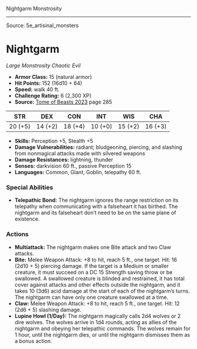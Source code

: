 <MonsterName/>Nightgarm</MonsterName>
<CreatureType/>Monstrosity</CreatureType>



---

Source: 5e_artisinal_monsters

# Nightgarm

*Large* *Monstrosity* *Chaotic Evil*

- **Armor Class:** 15 (natural armor)
- **Hit Points:** 152 (16d10 + 64)
- **Speed:** walk 40 ft.
- **Challenge Rating:** 6 (2,300 XP)
- **Source:** [Tome of Beasts 2023](https://koboldpress.com/kpstore/product/tome-of-beasts-1-2023-edition/) page 285

| STR | DEX | CON | INT | WIS | CHA |
| --- | --- | --- | --- | --- | --- |
| 20 (+5) | 14 (+2) | 18 (+4) | 10 (+0) | 15 (+2) | 16 (+3) |

- **Skills:** Perception +5, Stealth +5
- **Damage Vulnerabilities:** radiant; bludgeoning, piercing, and slashing from nonmagical attacks made with silvered weapons
- **Damage Resistances:** lightning, thunder
- **Senses:** darkvision 60 ft., passive Perception 15
- **Languages:** Common, Giant, Goblin, telepathy 60 ft.

### Special Abilities

- **Telepathic Bond:** The nightgarm ignores the range restriction on its telepathy when communicating with a falseheart it has birthed. The nightgarm and its falseheart don’t need to be on the same plane of existence.

### Actions

- **Multiattack:** The nightgarm makes one Bite attack and two Claw attacks.
- **Bite:** Melee Weapon Attack: +8 to hit, reach 5 ft., one target. Hit: 16 (2d10 + 5) piercing damage. If the target is a Medium or smaller creature, it must succeed on a DC 15 Strength saving throw or be swallowed. A swallowed creature is blinded and restrained, it has total cover against attacks and other effects outside the nightgarm, and it takes 10 (3d6) acid damage at the start of each of the nightgarm’s turns. The nightgarm can have only one creature swallowed at a time.
- **Claw:** Melee Weapon Attack: +8 to hit, reach 5 ft., one target. Hit: 12 (2d6 + 5) slashing damage.
- **Lupine Howl (1/Day):** The nightgarm magically calls 2d4 wolves or 2 dire wolves. The wolves arrive in 1d4 rounds, acting as allies of the nightgarm and obeying her telepathic commands. The wolves remain for 1 hour, until the nightgarm dies, or until the nightgarm dismisses them as a bonus action.


